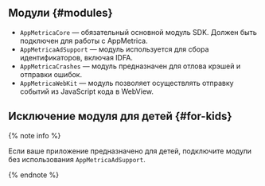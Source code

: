 ## Модули {#modules}

* `AppMetricaCore` — обязательный основной модуль SDK. Должен быть подключен для работы с AppMetrica.
* `AppMetricaAdSupport` — модуль используется для сбора идентификаторов, включая IDFA.
* `AppMetricaCrashes` — модуль предназначен для отлова крэшей и отправки ошибок.
* `AppMetricaWebKit` — модуль позволяет осуществлять отправку событий из JavaScript кода в WebView.

## Исключение модуля для детей {#for-kids}

{% note info %}

Если ваше приложение предназначено для детей, подключите модули без использования `AppMetricaAdSupport`.

{% endnote %}

